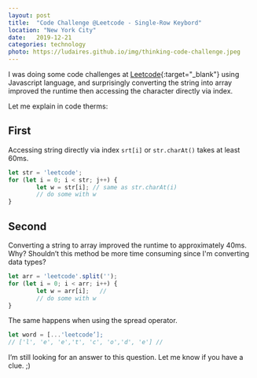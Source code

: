 ```yaml
---
layout: post
title:  "Code Challenge @Leetcode - Single-Row Keybord"
location: "New York City"
date:   2019-12-21 
categories: technology
photo: https://ludaires.github.io/img/thinking-code-challenge.jpeg
---
```

I was doing some code challenges at [Leetcode](https://leetcode.com/problems/single-row-keyboard/){:target="_blank"} using Javascript language, and surprisingly converting the string into array improved the runtime then accessing the character directly via index.

Let me explain in code therms: 

## First ##
Accessing string directly via index `srt[i]` or `str.charAt()` takes at least 60ms. 

```javascript
let str = 'leetcode';
for (let i = 0; i < str; j++) {                  	
		let w = str[i]; // same as str.charAt(i)
		// do some with w
}
```

## Second ##
Converting a string to array improved the runtime to approximately 40ms. Why?   Shouldn’t this method be more time consuming since I'm converting data types?

```javascript
let arr = 'leetcode'.split(''); 
for (let i = 0; i < arr; i++) {                  
		let w = arr[i];   //
		// do some with w
}
```

The same happens when using the spread operator.  

```javascript
let word = [...'leetcode’];
// ['l', 'e', 'e','t', 'c', 'o','d', 'e'] //
```

I’m still looking for an answer to this question. Let me know if you have a clue. ;)



